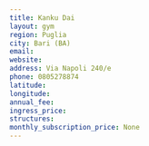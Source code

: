 ```yaml
---
title: Kanku Dai
layout: gym
region: Puglia
city: Bari (BA)
email: 
website: 
address: Via Napoli 240/e
phone: 0805278874
latitude: 
longitude: 
annual_fee: 
ingress_price: 
structures: 
monthly_subscription_price: None
---
```


